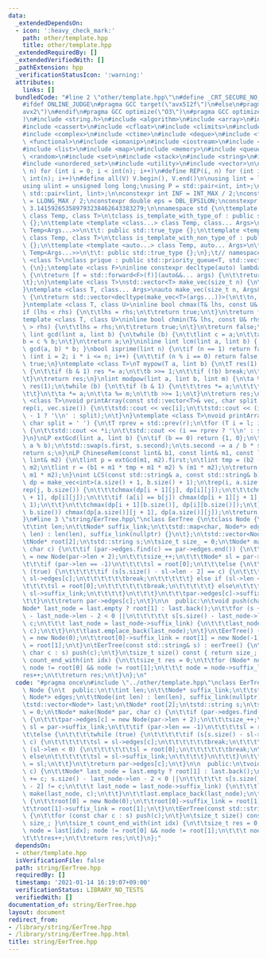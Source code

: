 ```yaml
---
data:
  _extendedDependsOn:
  - icon: ':heavy_check_mark:'
    path: other/template.hpp
    title: other/template.hpp
  _extendedRequiredBy: []
  _extendedVerifiedWith: []
  _pathExtension: hpp
  _verificationStatusIcon: ':warning:'
  attributes:
    links: []
  bundledCode: "#line 2 \"other/template.hpp\"\n#define _CRT_SECURE_NO_WARNINGS\n\
    #ifdef ONLINE_JUDGE\n#pragma GCC target(\"avx512f\")\n#else\n#pragma GCC target(\"\
    avx2\")\n#endif\n#pragma GCC optimize(\"O3\")\n#pragma GCC optimize(\"unroll-loops\"\
    )\n#include <string.h>\n#include <algorithm>\n#include <array>\n#include <bitset>\n\
    #include <cassert>\n#include <cfloat>\n#include <climits>\n#include <cmath>\n\
    #include <complex>\n#include <ctime>\n#include <deque>\n#include <fstream>\n#include\
    \ <functional>\n#include <iomanip>\n#include <iostream>\n#include <iterator>\n\
    #include <list>\n#include <map>\n#include <memory>\n#include <queue>\n#include\
    \ <random>\n#include <set>\n#include <stack>\n#include <string>\n#include <unordered_map>\n\
    #include <unordered_set>\n#include <utility>\n#include <vector>\n\n#define rep(i,\
    \ n) for (int i = 0; i < int(n); i++)\n#define REP(i, n) for (int i = 1; i <=\
    \ int(n); i++)\n#define all(V) V.begin(), V.end()\n\nusing lint = long long;\n\
    using ulint = unsigned long long;\nusing P = std::pair<int, int>;\nusing LP =\
    \ std::pair<lint, lint>;\n\nconstexpr int INF = INT_MAX / 2;\nconstexpr lint LINF\
    \ = LLONG_MAX / 2;\nconstexpr double eps = DBL_EPSILON;\nconstexpr double PI =\
    \ 3.141592653589793238462643383279;\n\nnamespace std {\n\ttemplate <template <class...>\
    \ class Temp, class T>\n\tclass is_template_with_type_of : public std::false_type\
    \ {};\n\ttemplate <template <class...> class Temp, class... Args>\n\tclass is_template_with_type_of<Temp,\
    \ Temp<Args...>>\n\t\t: public std::true_type {};\n\ttemplate <template <auto...>\
    \ class Temp, class T>\n\tclass is_template_with_non_type_of : public std::false_type\
    \ {};\n\ttemplate <template <auto...> class Temp, auto... Args>\n\tclass is_template_with_non_type_of<Temp,\
    \ Temp<Args...>>\n\t\t: public std::true_type {};\n};\t// namespace std\ntemplate\
    \ <class T>\nclass prique : public std::priority_queue<T, std::vector<T>, std::greater<T>>\
    \ {\n};\ntemplate <class F>\ninline constexpr decltype(auto) lambda_fix(F&& f)\
    \ {\n\treturn [f = std::forward<F>(f)](auto&&... args) {\n\t\treturn f(f, std::forward<decltype(args)>(args)...);\n\
    \t};\n}\ntemplate <class T>\nstd::vector<T> make_vec(size_t n) {\n\treturn std::vector<T>(n);\n\
    }\ntemplate <class T, class... Args>\nauto make_vec(size_t n, Args&&... args)\
    \ {\n\treturn std::vector<decltype(make_vec<T>(args...))>(\n\t\tn, make_vec<T>(std::forward<Args>(args)...));\n\
    }\ntemplate <class T, class U>\ninline bool chmax(T& lhs, const U& rhs) {\n\t\
    if (lhs < rhs) {\n\t\tlhs = rhs;\n\t\treturn true;\n\t}\n\treturn false;\n}\n\
    template <class T, class U>\ninline bool chmin(T& lhs, const U& rhs) {\n\tif (lhs\
    \ > rhs) {\n\t\tlhs = rhs;\n\t\treturn true;\n\t}\n\treturn false;\n}\ninline\
    \ lint gcd(lint a, lint b) {\n\twhile (b) {\n\t\tlint c = a;\n\t\ta = b;\n\t\t\
    b = c % b;\n\t}\n\treturn a;\n}\ninline lint lcm(lint a, lint b) { return a /\
    \ gcd(a, b) * b; }\nbool isprime(lint n) {\n\tif (n == 1) return false;\n\tfor\
    \ (int i = 2; i * i <= n; i++) {\n\t\tif (n % i == 0) return false;\n\t}\n\treturn\
    \ true;\n}\ntemplate <class T>\nT mypow(T a, lint b) {\n\tT res(1);\n\twhile (true)\
    \ {\n\t\tif (b & 1) res *= a;\n\t\tb >>= 1;\n\t\tif (!b) break;\n\t\ta *= a;\n\
    \t}\n\treturn res;\n}\nlint modpow(lint a, lint b, lint m) {\n\ta %= m;\n\tlint\
    \ res(1);\n\twhile (b) {\n\t\tif (b & 1) {\n\t\t\tres *= a;\n\t\t\tres %= m;\n\
    \t\t}\n\t\ta *= a;\n\t\ta %= m;\n\t\tb >>= 1;\n\t}\n\treturn res;\n}\ntemplate\
    \ <class T>\nvoid printArray(const std::vector<T>& vec, char split = ' ') {\n\t\
    rep(i, vec.size()) {\n\t\tstd::cout << vec[i];\n\t\tstd::cout << (i == (int)vec.size()\
    \ - 1 ? '\\n' : split);\n\t}\n}\ntemplate <class T>\nvoid printArray(T l, T r,\
    \ char split = ' ') {\n\tT rprev = std::prev(r);\n\tfor (T i = l; i != r; i++)\
    \ {\n\t\tstd::cout << *i;\n\t\tstd::cout << (i == rprev ? '\\n' : split);\n\t\
    }\n}\nLP extGcd(lint a, lint b) {\n\tif (b == 0) return {1, 0};\n\tLP s = extGcd(b,\
    \ a % b);\n\tstd::swap(s.first, s.second);\n\ts.second -= a / b * s.first;\n\t\
    return s;\n}\nLP ChineseRem(const lint& b1, const lint& m1, const lint& b2, const\
    \ lint& m2) {\n\tlint p = extGcd(m1, m2).first;\n\tlint tmp = (b2 - b1) * p %\
    \ m2;\n\tlint r = (b1 + m1 * tmp + m1 * m2) % (m1 * m2);\n\treturn std::make_pair(r,\
    \ m1 * m2);\n}\nint LCS(const std::string& a, const std::string& b) {\n\tauto\
    \ dp = make_vec<int>(a.size() + 1, b.size() + 1);\n\trep(i, a.size()) {\n\t\t\
    rep(j, b.size()) {\n\t\t\tchmax(dp[i + 1][j], dp[i][j]);\n\t\t\tchmax(dp[i][j\
    \ + 1], dp[i][j]);\n\t\t\tif (a[i] == b[j]) chmax(dp[i + 1][j + 1], dp[i][j] +\
    \ 1);\n\t\t}\n\t\tchmax(dp[i + 1][b.size()], dp[i][b.size()]);\n\t}\n\trep(j,\
    \ b.size()) chmax(dp[a.size()][j + 1], dp[a.size()][j]);\n\treturn dp[a.size()][b.size()];\n\
    }\n#line 3 \"string/EerTree.hpp\"\nclass EerTree {\n\tclass Node {\n\t  public:\n\
    \t\tint len;\n\t\tNode* suffix_link;\n\t\tstd::map<char, Node*> edges;\n\t\tNode(int\
    \ len) : len(len), suffix_link(nullptr) {}\n\t};\n\tstd::vector<Node*> last;\n\
    \tNode* root[2];\n\tstd::string s;\n\tsize_t size_ = 0;\n\tNode* make(Node* par,\
    \ char c) {\n\t\tif (par->edges.find(c) == par->edges.end()) {\n\t\t\tpar->edges[c]\
    \ = new Node(par->len + 2);\n\t\t\tsize_++;\n\t\t\tNode* sl = par->suffix_link;\n\
    \t\t\tif (par->len == -1)\n\t\t\t\tsl = root[0];\n\t\t\telse {\n\t\t\t\twhile\
    \ (true) {\n\t\t\t\t\tif (s[s.size() - sl->len - 2] == c) {\n\t\t\t\t\t\tsl =\
    \ sl->edges[c];\n\t\t\t\t\t\tbreak;\n\t\t\t\t\t} else if (sl->len < 0) {\n\t\t\
    \t\t\t\tsl = root[0];\n\t\t\t\t\t\tbreak;\n\t\t\t\t\t} else\n\t\t\t\t\t\tsl =\
    \ sl->suffix_link;\n\t\t\t\t}\n\t\t\t}\n\t\t\tpar->edges[c]->suffix_link = sl;\n\
    \t\t}\n\t\treturn par->edges[c];\n\t}\n\n  public:\n\tvoid push(char c) {\n\t\t\
    Node* last_node = last.empty ? root[1] : last.back();\n\t\tfor (s += c; s.size()\
    \ - last_node->len - 2 < 0 ||\n\t\t\t\t\t s[s.size() - last_node->len - 2] !=\
    \ c;\n\t\t\t last_node = last_node->suffix_link) {\n\t\t\tlast_node = make(last_node,\
    \ c);\n\t\t}\n\t\tlast.emplace_back(last_node);\n\t}\n\tEerTree() {\n\t\troot[0]\
    \ = new Node(0);\n\t\troot[0]->suffix_link = root[1] = new Node(-1);\n\t\troot[1]->suffix_link\
    \ = root[1];\n\t}\n\tEerTree(const std::string& s) : eerTree() {\n\t\tfor (const\
    \ char c : s) push(c);\n\t}\n\tsize_t size() const { return size_; }\n\tsize_t\
    \ count_end_with(int idx) {\n\t\tsize_t res = 0;\n\t\tfor (Node* node = last[idx];\
    \ node != root[0] && node != root[1];\n\t\t\t node = node->suffix_link)\n\t\t\t\
    res++;\n\t\treturn res;\n\t}\n};\n"
  code: "#pragma once\n#include \"../other/template.hpp\"\nclass EerTree {\n\tclass\
    \ Node {\n\t  public:\n\t\tint len;\n\t\tNode* suffix_link;\n\t\tstd::map<char,\
    \ Node*> edges;\n\t\tNode(int len) : len(len), suffix_link(nullptr) {}\n\t};\n\
    \tstd::vector<Node*> last;\n\tNode* root[2];\n\tstd::string s;\n\tsize_t size_\
    \ = 0;\n\tNode* make(Node* par, char c) {\n\t\tif (par->edges.find(c) == par->edges.end())\
    \ {\n\t\t\tpar->edges[c] = new Node(par->len + 2);\n\t\t\tsize_++;\n\t\t\tNode*\
    \ sl = par->suffix_link;\n\t\t\tif (par->len == -1)\n\t\t\t\tsl = root[0];\n\t\
    \t\telse {\n\t\t\t\twhile (true) {\n\t\t\t\t\tif (s[s.size() - sl->len - 2] ==\
    \ c) {\n\t\t\t\t\t\tsl = sl->edges[c];\n\t\t\t\t\t\tbreak;\n\t\t\t\t\t} else if\
    \ (sl->len < 0) {\n\t\t\t\t\t\tsl = root[0];\n\t\t\t\t\t\tbreak;\n\t\t\t\t\t}\
    \ else\n\t\t\t\t\t\tsl = sl->suffix_link;\n\t\t\t\t}\n\t\t\t}\n\t\t\tpar->edges[c]->suffix_link\
    \ = sl;\n\t\t}\n\t\treturn par->edges[c];\n\t}\n\n  public:\n\tvoid push(char\
    \ c) {\n\t\tNode* last_node = last.empty ? root[1] : last.back();\n\t\tfor (s\
    \ += c; s.size() - last_node->len - 2 < 0 ||\n\t\t\t\t\t s[s.size() - last_node->len\
    \ - 2] != c;\n\t\t\t last_node = last_node->suffix_link) {\n\t\t\tlast_node =\
    \ make(last_node, c);\n\t\t}\n\t\tlast.emplace_back(last_node);\n\t}\n\tEerTree()\
    \ {\n\t\troot[0] = new Node(0);\n\t\troot[0]->suffix_link = root[1] = new Node(-1);\n\
    \t\troot[1]->suffix_link = root[1];\n\t}\n\tEerTree(const std::string& s) : eerTree()\
    \ {\n\t\tfor (const char c : s) push(c);\n\t}\n\tsize_t size() const { return\
    \ size_; }\n\tsize_t count_end_with(int idx) {\n\t\tsize_t res = 0;\n\t\tfor (Node*\
    \ node = last[idx]; node != root[0] && node != root[1];\n\t\t\t node = node->suffix_link)\n\
    \t\t\tres++;\n\t\treturn res;\n\t}\n};"
  dependsOn:
  - other/template.hpp
  isVerificationFile: false
  path: string/EerTree.hpp
  requiredBy: []
  timestamp: '2021-01-14 16:19:07+09:00'
  verificationStatus: LIBRARY_NO_TESTS
  verifiedWith: []
documentation_of: string/EerTree.hpp
layout: document
redirect_from:
- /library/string/EerTree.hpp
- /library/string/EerTree.hpp.html
title: string/EerTree.hpp
---
```

